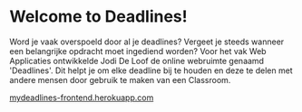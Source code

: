 # Welcome to Deadlines!  

Word je vaak overspoeld door al je deadlines? Vergeet je steeds wanneer een belangrijke opdracht moet ingediend worden? Voor het vak Web Applicaties ontwikkelde Jodi De Loof de online webruimte genaamd 'Deadlines'. Dit helpt je om elke deadline bij te houden en deze te delen met andere mensen door gebruik te maken van een Classroom. 

[mydeadlines-frontend.herokuapp.com](https://mydeadlines-frontend.herokuapp.com/)
